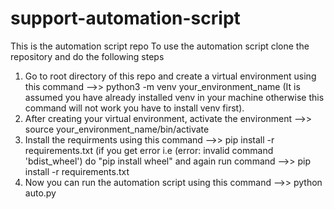 # support-automation-script
This is the automation script repo
To use the automation script clone the repository and do the following steps
1. Go to root directory of this repo and create a virtual environment using this command -->> python3 -m venv your_environment_name (It is assumed you have already    installed venv in your machine otherwise this command will not work you have to install venv first).
2. After creating your virtual environment, activate the environment -->> source your_environment_name/bin/activate
3. Install the requirments using this command -->> pip install -r requirements.txt (if you get error i.e (error: invalid command 'bdist_wheel') do "pip install        wheel" and again run command -->> pip install -r requirements.txt
4. Now you can run the automation script using this command -->> python auto.py 

